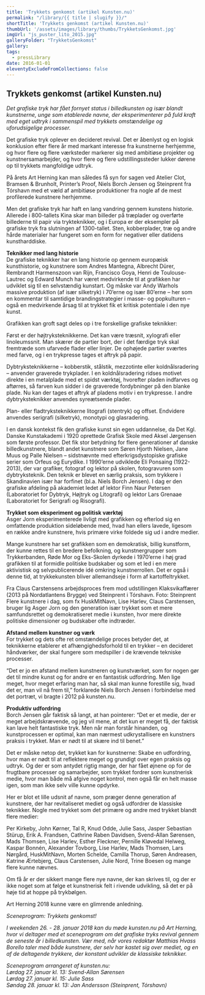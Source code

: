 ```yaml
---
title: 'Trykkets genkomst (artikel Kunsten.nu)'
permalink: "/library/{{ title | slugify }}/"
shortTitle: 'Trykkets genkomst (artikel Kunsten.nu)'
thumbUrl: '/assets/images/library/thumbs/TrykketsGenkomst.jpg'
imgUrl: "js_puster_lito_2015.jpg"
galleryFolder: "TrykketsGenkomst"
gallery:
tags:
  - pressLibrary
date: 2016-01-01
eleventyExcludeFromCollections: false
---
```



<div class="Txt">
  <h2>Trykkets genkomst (artikel Kunsten.nu)</h2>
  <p><em>Det grafiske tryk har fået fornyet status i billedkunsten og især blandt kunstnerne, unge som etablerede navne, der eksperimenterer på fuld kraft med eget udtryk i sammenspil med trykkets omstændelige og uforudsigelige processer.</em></p>
  <p>Det grafiske tryk oplever en decideret revival. Det er åbenlyst og en logisk konklusion efter flere år med markant interesse fra kunstnerne herhjemme, og hvor flere og flere værksteder markerer sig med ambitiøse projekter og kunstnersamarbejder, og hvor flere og flere udstillingssteder lukker dørene op til trykkets mangfoldige udtryk.</p>
  <p>På årets Art Herning kan man således få syn for sagen ved Atelier Clot, Bramsen &amp; Brunholt, Printer’s Proof, Niels Borch Jensen og Steinprent fra Tórshavn med et væld af ambitiøse produktioner fra nogle af de mest profilerede kunstnere herhjemme.</p>
  <p>Men det grafiske tryk har haft en lang vandring gennem kunstens historie. Allerede i 800-tallets Kina skar man billeder på træplader og overførte billederne til papir via trykteknikker, og i Europa er der eksempler på grafiske tryk fra slutningen af 1300-tallet. Sten, kobberplader, træ og andre hårde materialer har fungeret som en form for negativer eller datidens kunstharddiske.</p>
  <p><strong>Teknikker med lang historie</strong><br>
  De grafiske teknikker har en lang historie op gennem europæisk kunsthistorie, og kunstnere som Andres Mantegna, Albrecht Dürer, Rembrandt Harmenszoon van Rijn, Francisco Goya, Henri de Toulouse-Lautrec og Edward Munch har været medvirkende til at grafikken har udviklet sig til en selvstændig kunstart. Og måske var Andy Warhols massive produktion (af især silketryk) i 70’erne og især 80’erne – her som en kommentar til samtidige brandingstrategier i masse- og popkulturen – også en medvirkende årsag til at trykket fik et kritisk potentiale i den nye kunst.</p>
  <p>Grafikken kan groft sagt deles op i tre forskellige grafiske teknikker:</p>
  <p>Først er der højtryksteknikkerne. Det kan være træsnit, xylografi eller linoleumssnit. Man skærer de partier bort, der i det færdige tryk skal fremtræde som ufarvede flader eller linjer. De ophøjede partier sværtes med farve, og i en trykpresse tages et aftryk på papir.</p>
  <p>Dybtryksteknikkerne – kobberstik, stålstik, mezzotinte eller koldnålsradering – anvender graverede trykplader. I en koldnålsradering ridses motivet direkte i en metalplade med et spidst værktøj, hvorefter pladen indfarves og aftørres, så farven kun sidder i de graverede fordybninger på den blanke plade. Nu kan der tages et aftryk af pladens motiv i en trykpresse. I andre dybtryksteknikker anvendes syreætsende plader.</p>
  <p>Plan- eller fladtryksteknikkerne litografi (stentryk) og offset. Endvidere anvendes serigrafi (silketryk), monotypi og glasradering.</p>
  <p>I en dansk kontekst fik den grafiske kunst sin egen uddannelse, da Det Kgl. Danske Kunstakademi i 1920 oprettede Grafisk Skole med Aksel Jørgensen som første professor. Det fik stor betydning for flere generationer af danske billedkunstnere, blandt andet kunstnere som Søren Hjorth Nielsen, Jane Muus og Palle Nielsen – sidstnævnte med efterkrigsdystopiske grafiske serier som Orfeus og Eurydike. I 1990’erne udviklede Eli Ponsaing (1922-2013), der var grafiker, fotograf og lektor på skolen, fotogravuren som dybtryksteknik. Den teknik er blevet en særlig praksis, som trykkere i Skandinavien især har forfinet (bl.a. Niels Borch Jensen). I dag er den grafiske afdeling på akademiet ledet af lektor Finn Naur Petersen (Laboratoriet for Dybtryk, Højtryk og Litografi) og lektor Lars Grenaae (Laboratoriet for Serigrafi og Risografi).</p>
  <p><strong>Trykket som eksperiment og politisk værktøj</strong><br>
  Asger Jorn eksperimenterede livligt med grafikken og efterlod sig en omfattende produktion sideløbende med, hvad han ellers lavede, ligesom en række andre kunstnere, hvis primære virke foldede sig ud i andre medier.</p>
  <p>Mange kunstnere har set grafikken som en demokratisk, billig kunstform, der kunne rettes til en bredere befolkning, og kunstnergrupper som Trykkerbanden, Røde Mor og Eks-Skolen dyrkede i 1970’erne i høj grad grafikken til at formidle politiske budskaber og som et led i en mere aktivistisk og selvpublicerende idé omkring kunstnerrollen. Det er også i denne tid, at trykkekunsten bliver allemandseje i form af kartoffeltrykket.</p>
  <p>Fra Claus Carstensens arbejdsproces frem mod udstillingen Klaksvikaffærer (2013 på Nordatlantens Brygge) ved Steinprent i Tórshavn. Foto: Steinprent<br>
  Flere kunstnere i dag, som fx HuskMitNavn, Lise Harlev, Claus Carstensen, bruger lig Asger Jorn og den generation især trykket som et mere samfundsrettet og demokratiseret medie i kunsten, hvor mere direkte politiske dimensioner og budskaber ofte indtræder.</p>
  <p><strong>Afstand mellem kunstner og værk</strong><br>
  For trykket og dets ofte ret omstændelige proces betyder det, at teknikkerne etablerer et afhængighedsforhold til en trykker – en decideret håndværker, der skal fungere som medspiller i de krævende tekniske processer.</p>
  <p>“Det er jo en afstand mellem kunstneren og kunstværket, som for nogen gør det til mindre kunst og for andre er en fantastisk udfordring. Men lige meget, hvor meget erfaring man har, så skal man kunne forestille sig, hvad det er, man vil nå frem til,” forklarede Niels Borch Jensen i forbindelse med det portræt, vi bragte i 2012 på kunsten.nu.</p>
  <p><strong>Produktiv udfordring</strong><br>
  Borch Jensen går faktisk så langt, at han pointerer: “Det er et medie, der er meget arbejdskrævende, og jeg vil mene, at det kun er meget få, der faktisk kan lave helt fantastiske tryk. Men når man forstår hinanden, og kunstprocessen er optimal, kan man nærmest udkrystallisere en kunstners praksis i trykket. Man er nødt til at skære ind til benet.”</p>
  <p>Det er måske netop det, trykket kan for kunstnerne: Skabe en udfordring, hvor man er nødt til at reflektere meget og grundigt over egen praksis og udtryk. Og der er som antydet rigtig mange, der har fået øjnene op for de frugtbare processer og samarbejder, som trykket fordrer som kunstnerisk medie, hvor man både må afgive noget kontrol, men også får en helt masse igen, som man ikke selv ville kunne opdyrke.</p>
  <p>Her er blot et lille udsnit af navne, som præger denne generation af kunstnere, der har revitaliseret mediet og også udfordrer de klassiske teknikker. Nogle med trykket som det primære og andre med trykket blandt flere medier:</p>
  <p>Per Kirkeby, John Kørner, Tal R, Knud Odde, Julie Sass, Jasper Sebastian Stürup, Erik A. Frandsen, Cathrine Raben Davidsen, Svend-Allan Sørensen, Mads Thomsen, Lise Harlev, Esther Fleckner, Pernille Kløvedal Helweg, Kaspar Bonnén, Alexander Tovborg, Lise Harlev, Mads Thomsen, Lars Nørgård, HuskMitNavn, Morten Schelde, Camilla Thorup, Søren Andreasen, Katrine Ærtebjerg, Claus Carstensen, Julie Nord, Trine Boesen og mange flere kunne nævnes.</p>
  <p>Om få år er der sikkert mange flere nye navne, der kan skrives til, og der er ikke noget som at følge et kunstnerisk felt i rivende udvikling, så det er på høje tid at hoppe på trykbølgen.</p>
  <p>Art Herning 2018 kunne være en glimrende anledning.</p>
  <p><em>Sceneprogram: Trykkets genkomst!</em></p>
  <p><em>I weekenden 26. - 28. januar 2018 kan du møde kunsten.nu på Art Herning, hvor vi deltager med et sceneprogram om det grafiske tryks revival gennem de seneste år i billedkunsten. Vær med, når vores redaktør Matthias Hvass Borello taler med både kunstnere, der selv har kastet sig over mediet, og en af de deltagende trykkere, der konstant udvikler de klassiske teknikker.</em></p>
  <p><em>Sceneprogram arrangeret af kunsten.nu:<br>
  Lørdag 27. januar kl. 13: Svend-Allan Sørensen<br>
  Lørdag 27. januar kl. 15: Julie Sass<br>
  Søndag 28. januar kl. 13: Jan Andersson (Steinprent, Tórshavn)</em></p>
</div>